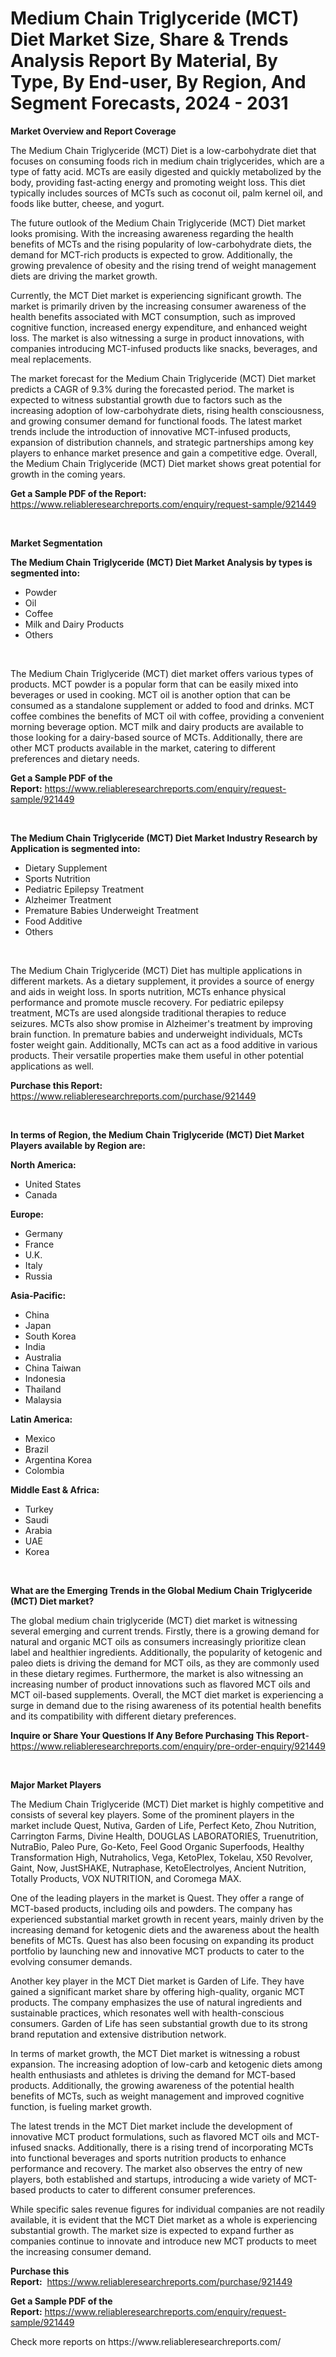 <p><h1>Medium Chain Triglyceride (MCT) Diet Market Size, Share & Trends Analysis Report By Material, By Type, By End-user, By Region, And Segment Forecasts, 2024 - 2031</h1></p><p><strong>Market Overview and Report Coverage</strong></p>
<p><p>The Medium Chain Triglyceride (MCT) Diet is a low-carbohydrate diet that focuses on consuming foods rich in medium chain triglycerides, which are a type of fatty acid. MCTs are easily digested and quickly metabolized by the body, providing fast-acting energy and promoting weight loss. This diet typically includes sources of MCTs such as coconut oil, palm kernel oil, and foods like butter, cheese, and yogurt.</p><p>The future outlook of the Medium Chain Triglyceride (MCT) Diet market looks promising. With the increasing awareness regarding the health benefits of MCTs and the rising popularity of low-carbohydrate diets, the demand for MCT-rich products is expected to grow. Additionally, the growing prevalence of obesity and the rising trend of weight management diets are driving the market growth.</p><p>Currently, the MCT Diet market is experiencing significant growth. The market is primarily driven by the increasing consumer awareness of the health benefits associated with MCT consumption, such as improved cognitive function, increased energy expenditure, and enhanced weight loss. The market is also witnessing a surge in product innovations, with companies introducing MCT-infused products like snacks, beverages, and meal replacements.</p><p>The market forecast for the Medium Chain Triglyceride (MCT) Diet market predicts a CAGR of 9.3% during the forecasted period. The market is expected to witness substantial growth due to factors such as the increasing adoption of low-carbohydrate diets, rising health consciousness, and growing consumer demand for functional foods. The latest market trends include the introduction of innovative MCT-infused products, expansion of distribution channels, and strategic partnerships among key players to enhance market presence and gain a competitive edge. Overall, the Medium Chain Triglyceride (MCT) Diet market shows great potential for growth in the coming years.</p></p>
<p><strong>Get a Sample PDF of the Report:</strong> <a href="https://www.reliableresearchreports.com/enquiry/request-sample/921449">https://www.reliableresearchreports.com/enquiry/request-sample/921449</a></p>
<p>&nbsp;</p>
<p><strong>Market Segmentation</strong></p>
<p><strong>The Medium Chain Triglyceride (MCT) Diet Market Analysis by types is segmented into:</strong></p>
<p><ul><li>Powder</li><li>Oil</li><li>Coffee</li><li>Milk and Dairy Products</li><li>Others</li></ul></p>
<p>&nbsp;</p>
<p><p>The Medium Chain Triglyceride (MCT) diet market offers various types of products. MCT powder is a popular form that can be easily mixed into beverages or used in cooking. MCT oil is another option that can be consumed as a standalone supplement or added to food and drinks. MCT coffee combines the benefits of MCT oil with coffee, providing a convenient morning beverage option. MCT milk and dairy products are available to those looking for a dairy-based source of MCTs. Additionally, there are other MCT products available in the market, catering to different preferences and dietary needs.</p></p>
<p><strong>Get a Sample PDF of the Report:</strong>&nbsp;<a href="https://www.reliableresearchreports.com/enquiry/request-sample/921449">https://www.reliableresearchreports.com/enquiry/request-sample/921449</a></p>
<p>&nbsp;</p>
<p><strong>The Medium Chain Triglyceride (MCT) Diet Market Industry Research by Application is segmented into:</strong></p>
<p><ul><li>Dietary Supplement</li><li>Sports Nutrition</li><li>Pediatric Epilepsy Treatment</li><li>Alzheimer Treatment</li><li>Premature Babies Underweight Treatment</li><li>Food Additive</li><li>Others</li></ul></p>
<p>&nbsp;</p>
<p><p>The Medium Chain Triglyceride (MCT) Diet has multiple applications in different markets. As a dietary supplement, it provides a source of energy and aids in weight loss. In sports nutrition, MCTs enhance physical performance and promote muscle recovery. For pediatric epilepsy treatment, MCTs are used alongside traditional therapies to reduce seizures. MCTs also show promise in Alzheimer's treatment by improving brain function. In premature babies and underweight individuals, MCTs foster weight gain. Additionally, MCTs can act as a food additive in various products. Their versatile properties make them useful in other potential applications as well.</p></p>
<p><strong>Purchase this Report:</strong>&nbsp; <a href="https://www.reliableresearchreports.com/purchase/921449">https://www.reliableresearchreports.com/purchase/921449</a></p>
<p>&nbsp;</p>
<p><strong>In terms of Region, the Medium Chain Triglyceride (MCT) Diet Market Players available by Region are:</strong></p>
<p>
    <p> <strong> North America: </strong>
        <ul>
            <li>United States</li>
            <li>Canada</li>
        </ul>
        </p> 
    <p> <strong> Europe: </strong>
        <ul>
            <li>Germany</li>
            <li>France</li>
            <li>U.K.</li>
            <li>Italy</li>
            <li>Russia</li>
        </ul>
        </p> 
    <p> <strong> Asia-Pacific: </strong>
        <ul>
            <li>China</li>
            <li>Japan</li>
            <li>South Korea</li>
            <li>India</li>
            <li>Australia</li>
            <li>China Taiwan</li>
            <li>Indonesia</li>
            <li>Thailand</li>
            <li>Malaysia</li>
        </ul>
        </p> 
    <p> <strong> Latin America: </strong>
        <ul>
            <li>Mexico</li>
            <li>Brazil</li>
            <li>Argentina Korea</li>
            <li>Colombia</li>
        </ul>
        </p> 
    <p> <strong> Middle East & Africa: </strong>
        <ul>
            <li>Turkey</li>
            <li>Saudi</li>
            <li>Arabia</li>
            <li>UAE</li>
            <li>Korea</li>
        </ul>
    </p>
    </p>
<p>&nbsp;</p>
<p><strong>What are the Emerging Trends in the Global Medium Chain Triglyceride (MCT) Diet market?</strong></p>
<p><p>The global medium chain triglyceride (MCT) diet market is witnessing several emerging and current trends. Firstly, there is a growing demand for natural and organic MCT oils as consumers increasingly prioritize clean label and healthier ingredients. Additionally, the popularity of ketogenic and paleo diets is driving the demand for MCT oils, as they are commonly used in these dietary regimes. Furthermore, the market is also witnessing an increasing number of product innovations such as flavored MCT oils and MCT oil-based supplements. Overall, the MCT diet market is experiencing a surge in demand due to the rising awareness of its potential health benefits and its compatibility with different dietary preferences.</p></p>
<p><strong>Inquire or Share Your Questions If Any Before Purchasing This Report</strong>- <a href="https://www.reliableresearchreports.com/enquiry/pre-order-enquiry/921449">https://www.reliableresearchreports.com/enquiry/pre-order-enquiry/921449</a></p>
<p>&nbsp;</p>
<p><strong>Major Market Players</strong></p>
<p><p>The Medium Chain Triglyceride (MCT) Diet market is highly competitive and consists of several key players. Some of the prominent players in the market include Quest, Nutiva, Garden of Life, Perfect Keto, Zhou Nutrition, Carrington Farms, Divine Health, DOUGLAS LABORATORIES, Truenutrition, NutraBio, Paleo Pure, Go-Keto, Feel Good Organic Superfoods, Healthy Transformation High, Nutraholics, Vega, KetoPlex, Tokelau, X50 Revolver, Gaint, Now, JustSHAKE, Nutraphase, KetoElectrolyes, Ancient Nutrition, Totally Products, VOX NUTRITION, and Coromega MAX.</p><p>One of the leading players in the market is Quest. They offer a range of MCT-based products, including oils and powders. The company has experienced substantial market growth in recent years, mainly driven by the increasing demand for ketogenic diets and the awareness about the health benefits of MCTs. Quest has also been focusing on expanding its product portfolio by launching new and innovative MCT products to cater to the evolving consumer demands.</p><p>Another key player in the MCT Diet market is Garden of Life. They have gained a significant market share by offering high-quality, organic MCT products. The company emphasizes the use of natural ingredients and sustainable practices, which resonates well with health-conscious consumers. Garden of Life has seen substantial growth due to its strong brand reputation and extensive distribution network.</p><p>In terms of market growth, the MCT Diet market is witnessing a robust expansion. The increasing adoption of low-carb and ketogenic diets among health enthusiasts and athletes is driving the demand for MCT-based products. Additionally, the growing awareness of the potential health benefits of MCTs, such as weight management and improved cognitive function, is fueling market growth.</p><p>The latest trends in the MCT Diet market include the development of innovative MCT product formulations, such as flavored MCT oils and MCT-infused snacks. Additionally, there is a rising trend of incorporating MCTs into functional beverages and sports nutrition products to enhance performance and recovery. The market also observes the entry of new players, both established and startups, introducing a wide variety of MCT-based products to cater to different consumer preferences.</p><p>While specific sales revenue figures for individual companies are not readily available, it is evident that the MCT Diet market as a whole is experiencing substantial growth. The market size is expected to expand further as companies continue to innovate and introduce new MCT products to meet the increasing consumer demand.</p></p>
<p><strong>Purchase this Report:</strong>&nbsp;&nbsp;<a href="https://www.reliableresearchreports.com/purchase/921449">https://www.reliableresearchreports.com/purchase/921449</a></p>
<p></p>
<p><strong>Get a Sample PDF of the Report:</strong>&nbsp;<a href="https://www.reliableresearchreports.com/enquiry/request-sample/921449">https://www.reliableresearchreports.com/enquiry/request-sample/921449</a></p>
<p>Check more reports on https://www.reliableresearchreports.com/</p>